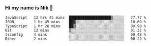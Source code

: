 ### Hi my name is Nik 👋

<!--
**NikDoe/NikDoe** is a ✨ _special_ ✨ repository because its `README.md` (this file) appears on your GitHub profile.

Here are some ideas to get you started:

- 🔭 I’m currently working on ...
- 🌱 I’m currently learning ...
- 👯 I’m looking to collaborate on ...
- 🤔 I’m looking for help with ...
- 💬 Ask me about ...
- 📫 How to reach me: ...
- 😄 Pronouns: ...
- ⚡ Fun fact: ...
-->

<!--START_SECTION:waka-->

```text
JavaScript   12 hrs 45 mins  ███████████████████▒░░░░░   77.77 %
JSON         1 hr 45 mins    ██▓░░░░░░░░░░░░░░░░░░░░░░   10.69 %
TypeScript   1 hr 28 mins    ██▒░░░░░░░░░░░░░░░░░░░░░░   08.98 %
Git          12 mins         ▒░░░░░░░░░░░░░░░░░░░░░░░░   01.32 %
tsconfig     4 mins          ░░░░░░░░░░░░░░░░░░░░░░░░░   00.48 %
Other        2 mins          ░░░░░░░░░░░░░░░░░░░░░░░░░   00.29 %
```

<!--END_SECTION:waka-->
